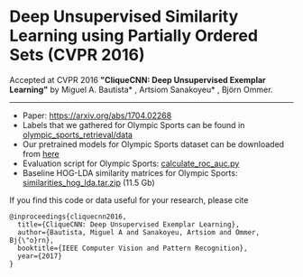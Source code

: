 # Deep Unsupervised Similarity Learning using Partially Ordered Sets (CVPR 2016)

Accepted at CVPR 2016 **"CliqueCNN: Deep Unsupervised Exemplar Learning"** by Miguel A. Bautista* , Artsiom Sanakoyeu* , Björn Ommer.

---

* Paper: https://arxiv.org/abs/1704.02268
* Labels that we gathered for Olympic Sports can be found in [olympic_sports_retrieval/data](https://github.com/asanakoy/cliquecnn/blob/master/data)
* Our pretrained models for Olympic Sports dataset can be downloaded from [here](https://TODO:)
* Evaluation script for Olympic Sports:
[calculate_roc_auc.py](https://github.com/asanakoy/cliquecnn/blob/master/olympic_sports_retrieval/calculate_roc_auc.py)
* Baseline HOG-LDA similarity matrices for Olympic Sports:
[similarities_hog_lda.tar.zip](http://compvis10.iwr.uni-heidelberg.de/share/cliquecnn/similarities_hog_lda.tar.zip) (11.5 Gb)

If you find this code or data useful for your research, please cite
```
@inproceedings{cliquecnn2016,
  title={CliqueCNN: Deep Unsupervised Exemplar Learning},
  author={Bautista, Miguel A and Sanakoyeu, Artsiom and Ommer, Bj{\"o}rn},
  booktitle={IEEE Computer Vision and Pattern Recognition},
  year={2017}
}
```
